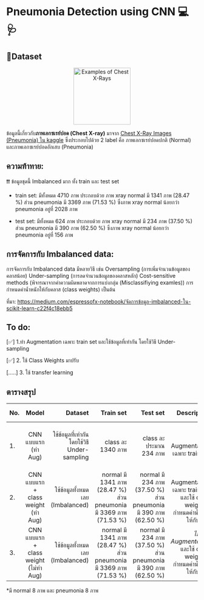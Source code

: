 # Pneumonia Detection using CNN 💻🩺


## 📁Dataset
<p align="center">
    <img src="https://i.imgur.com/jZqpV51.png" alt= "Examples of Chest X-Rays" height="150">
</p>

ข้อมูลนี้เกี่ยวกับ**ภาพเอกซเรย์ปอด (Chest X-ray)** มาจาก [Chest X-Ray Images (Pneumonia) ใน kaggle](https://www.kaggle.com/datasets/paultimothymooney/chest-xray-pneumonia/) ซึ่งประกอบไปด้วย 2 label คือ ภาพเอกซเรย์ปอดปกติ (Normal) และภาพเอกซเรย์ปอดอักเสบ (Pneumonia)

## ความท้าทาย:
❗❗ ข้อมูลชุดนี้ Imbalanced มาก ทั้ง train และ test set 
    
- train set: มีทั้งหมด 4710 ภาพ ประกอบด้วย ภาพ xray normal มี 1341 ภาพ (28.47 %) ส่วน pneumonia มี 3369 ภาพ (71.53 %) ซึ่งภาพ xray normal น้อยกว่า pneumonia อยู่ที่ 2028 ภาพ

- test set: มีทั้งหมด 624 ภาพ ประกอบด้วย ภาพ xray normal มี 234 ภาพ (37.50 %) ส่วน pneumonia มี 390 ภาพ (62.50 %) ซึ่งภาพ xray normal น้อยกว่า pneumonia อยู่ที่ 156 ภาพ



## การจัดการกับ Imbalanced data:
การจัดการกับ Imbalanced data มีหลายวิธี เช่น Oversampling (การเพิ่มจำนวนข้อมูลของคลาสน้อย) Under-sampling (การลดจำนวนข้อมูลของคลาสหลัก) Cost-sensitive methods (พิจารณาจากค่าความผิดพลาดจากการแบ่งกลุ่ม (Misclassifiying examles)) การกำหนดค่าน้ำหนักให้กับคลาส (class weights) เป็นต้น

ที่มา: https://medium.com/espressofx-notebook/จัดการข้อมูล-imbalanced-ใน-scikit-learn-c22f4c18ebb5

## To do:

[✅] 1.ทำ Augmentation เฉพาะ train set และใช้ข้อมูลที่เท่ากัน โดยใช้วิธี Under-sampling

[✅] 2. ใช้ Class Weights มาปรับ

[.....] 3. ใช้ transfer learning  


<!-- 
## result
<details>
<summary> 1. ทำ Augmentation เฉพาะ train set และใช้ข้อมูลที่เท่ากัน โดยใช้วิธี Under-sampling (Click เพื่อดูเพิ่มเติม)</summary>

- จำนวนข้อมูล
    <p align="center">
    <img src="https://github.com/mill-ornrakorn/Pneumonia-Detection-using-CNN/blob/main/pic%20for%20readme/no_train_model1.png?raw=true" alt= "no_train_model1" height="400">
    </p>
        
    ใน training set ทั้งสอง class มีจำนวนรูปภาพเท่ากัน 

    <p align="center">
    <img src="https://github.com/mill-ornrakorn/Pneumonia-Detection-using-CNN/blob/main/pic%20for%20readme/no_test_model1.png?raw=true" alt= "no_test_model1" height="400">
    </p>
    ส่วนใน test set pneumonia จะมีจำนวนมากกว่า normal เล็กน้อย
        
 - model ที่ใช้
    <p align="center">
    <img src="https://github.com/mill-ornrakorn/Pneumonia-Detection-using-CNN/blob/main/pic%20for%20readme/model1.png?raw=true" alt= "model1" height="400">
    </p>

- ผลที่ได้
    <p align="center">
    <img src="https://github.com/mill-ornrakorn/Pneumonia-Detection-using-CNN/blob/main/pic%20for%20readme/history_model1.png?raw=true" alt= "history_model1" height="300">
    </p>

    จากการ Train Model พบว่า ในช่วงแรกของการ training และ validation ค่า loss และ accuracy ยังไม่ดีเท่าไรนัก เนื่องจากเป็นช่วงแรกที่ model เริ่มเรียนรู้ เมื่อผ่านไปหลาย epoch จะเห็นว่า model ก็ได้มีการเรียนรู้ไปในทางที่ดีขึ้นกว่าเดิม ค่า loss ก็ลดลงเรื่อย ๆ ส่วนค่า accuracy เองก็เพิ่มขึ้นด้วย
        
    นอกจากนี้ค่า accuracy ของทั้ง training และ validation อยู่ในค่าที่ใกล้เคียงกัน โดยในครั้งล่าสุดมี train accuracy: 0.9149 และ validation accuracy: 0.8977 ซึ่งนั่นแปลว่า model ที่ 1 นี้ ไม่เกิดการ overfitting หรือ underfitting ขึ้น 

    <p align="center">
    <img src="https://github.com/mill-ornrakorn/Pneumonia-Detection-using-CNN/blob/main/pic%20for%20readme/acc_model1.png?raw=true" alt= "acc_model1" height="100">
        </p>

    จากการ Evaluate Model ได้**ค่า accuracy อยู่ที่ 0.898** ซึ่งถือว่าค่อนข้างดีเลย แต่ส่วนตัวคิดว่าในงานที่เกี่ยวกับทางการแพทย์ อย่างงานนี้ควรจะมีค่า accuracy ที่สูงกว่านี้ เพื่อการวินิจฉัยโรคจะได้มีประสิทธิภาพมากขึ้น
    
- ลองทำนายกับภาพอื่น 
        
     ภาพที่จะลองมีทั้งหมด 16 ภาพ ประกอบด้วย normal มี 8 ภาพ และ pneumonia มี 8 ภาพ (มาจาก folder val ของชุดข้อมูลนี้)

    *ตัวอย่างการแปลผลในภาพ: p-> pneumonia [0.859] คือ ทำนายว่าเป็น pneumonia โดยมีความน่าจะเป็นอยู่ที่ 0.859 โดยที่ถ้าค่าความน่าจะเป็นมากกว่า 0.5 จะเป็น pneumonia ถ้าน้อยกว่า 0.5 จะเป็น normal*



    <p align="center">
    <img src="https://github.com/mill-ornrakorn/Pneumonia-Detection-using-CNN/blob/main/pic%20for%20readme/result_model1.png?raw=true" alt= "result_model1" >
    </p>

    เมื่อลองทำนายกับภาพอื่นดู พบว่าทั้ง 16 ภาพนี้ model ทำนายได้ถูกต้องทุกภาพเลย 
    
</details>


<details>
<summary> 2. ใช้ CNN model (ใน 1.) + ใช้ข้อมูลทั้งหมดเลย (Imbalanced) + ทำ Augmentation เฉพาะ train set + class weight (Click เพื่อดูเพิ่มเติม)</summary>


</details>


.

.

(ยังมีต่ออีกค่ะ..) -->

## ตารางสรุป

| No. |      Model         |         Dataset            |    Train set | Test set    | Description | Accuracy | Precision | Recall |  F1-Score | ลองทำนายกับ 16 รูป*| Note |
|-----|:------------------:|---------------------------:|---------:|-----:|-----:|-----:|-----:|------:|------:|------:| ------:| 
| 1.   |    CNN แบบแรก  (ทำ Aug)    | ใช้ข้อมูลที่เท่ากัน โดยใช้วิธี Under-sampling | class ละ 1340 ภาพ |  class ละประมาณ 234 ภาพ | ทำ Augmentation เฉพาะ train set | 84.3% | 77.2% | 98.4% | 86.5% | ทำนาย pneumonia ผิด 1 ภาพ และทำนาย normal ถูกทุกภาพ | -
| 2.   |   CNN แบบแรก + class weight (ทำ Aug)    | ใช้ข้อมูลทั้งหมดเลย (Imbalanced) | normal มี 1341 ภาพ (28.47 %) ส่วน pneumonia มี 3369 ภาพ (71.53 %) | normal มี 234 ภาพ (37.50 %) ส่วน pneumonia มี 390 ภาพ (62.50 %) | ทำ Augmentation เฉพาะ train set และใช้ class weight มากำหนดค่าน้ำหนักให้กับคลาส | 92.7% | 91.97% | 96.9% | 94% | ทำนาย pneumonia ผิด 1 ภาพ และทำนาย normal ถูกทุกภาพ | -
| 3.   |    CNN แบบแรก + class weight (ไม่ทำ Aug)    | ใช้ข้อมูลทั้งหมดเลย (Imbalanced) | normal มี 1341 ภาพ (28.47 %) ส่วน pneumonia มี 3369 ภาพ (71.53 %) | normal มี 234 ภาพ (37.50 %) ส่วน pneumonia มี 390 ภาพ (62.50 %) | *ไม่ได้ทำ Augmentation* และใช้ class weight มากำหนดค่าน้ำหนักให้กับคลาส | 76.9% | 73.4% | 98.97% | 84.3% | ทำนาย pneumonia ถูกทุกภาพ และทำนาย normal ผิด 3 ภาพ | -


*มี normal 8 ภาพ และ pneumonia 8 ภาพ


